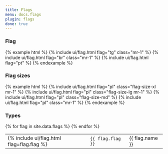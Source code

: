 ```yaml
---
title: Flags
menu: docs.flags
plugin: flags
done: true
---
```


### Flag

{% example html %}
{% include ui/flag.html flag="tg" class="mr-1" %}
{% include ui/flag.html flag="br" class="mr-1" %}
{% include ui/flag.html flag="pt" %}
{% endexample %}

### Flag sizes

{% example html %}
{% include ui/flag.html flag="pl" class="flag-size-xl mr-1" %}
{% include ui/flag.html flag="pl" class="flag-size-lg mr-1" %}
{% include ui/flag.html flag="pl" class="flag-size-md" %}
{% include ui/flag.html flag="pl" class="mr-1" %}
{% endexample %}

### Types

<table>
{% for flag in site.data.flags %}
<tr>
<td>{% include ui/flag.html flag=flag.flag %}</td>
<td><code>{{ flag.flag }}</code></td>
<td>{{ flag.name }}</td>
</tr>
{% endfor %}
</table>
